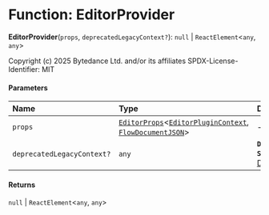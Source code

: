 # Function: EditorProvider

**EditorProvider**(`props`, `deprecatedLegacyContext?`): `null` | `ReactElement`<`any`, `any`>

Copyright (c) 2025 Bytedance Ltd. and/or its affiliates
SPDX-License-Identifier: MIT

#### Parameters

| Name | Type | Description |
| :------ | :------ | :------ |
| `props` | [`EditorProps`](/auto-docs/free-layout-editor/interfaces/EditorProps-1.md)<[`EditorPluginContext`](/auto-docs/free-layout-editor/interfaces/EditorPluginContext.md), [`FlowDocumentJSON`](/auto-docs/free-layout-editor/types/FlowDocumentJSON.md)> | - |
| `deprecatedLegacyContext?` | `any` | **`Deprecated`** **`See`** [React Docs](https://legacy.reactjs.org/docs/legacy-context.html#referencing-context-in-lifecycle-methods) |

#### Returns

`null` | `ReactElement`<`any`, `any`>
